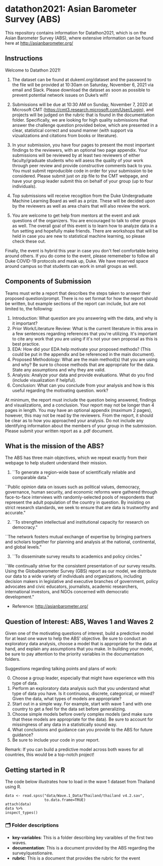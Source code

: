 # datathon2021: Asian Barometer Survey (ABS)

This repository contains information for Datathon2021, which is on the Asian Barometer Survey (ABS), where extensive information can be found here at 
http://asianbarometer.org/

## Instructions

Welcome to Datathon 2021! 

1. The dataset can be found at dukeml.org/dataset and the password to the file will be provided at 10:30am on Saturday, November 6, 2021 via email and Slack. Please download the dataset as soon as possible to prevent potential network issues on Duke’s wifi!

2. Submissions will be due at 10:30 AM on Sunday, November 7, 2020 at Microsoft CMT (https://cmt3.research.microsoft.com/User/Login), and projects will be judged on the rubric that is found in the documentation folder. Specifically, we are looking for high quality submissions that answer the challenge question provided below, which are presented in a clear, statistical correct and sound manner (with support via vizualizations and citations from books or literature). 

3. In your submission, you have four pages to present the most important findings to the reviewers, with an optional two page appendix. Your submissions will be reviewed by at least two reviewers of either faculty/graduate students who will asess the quality of your work through peer review and provide constructive comments back to you. You must submit reproducible code in order for your submission to be considered. Please submit just on zip file to the CMT webpage, and have your group leader submit this on behalf of your group (up to four individuals). 

4. Top submissions will receive recogition from the Duke Undergraduate Machine Learning Board as well as a prize. These will be decided upon by the reviewers as well as area chairs that will also review the work. 

5. You are welcome to get help from mentors at the event and ask questions of the organizers. You are encouraged to talk to other groups as well. The overall goal of this event is to learn how to analyze data in a fun setting and hopefully make friends. There are workshops that will be held in case you are new to statistical machine learning, so please check these out. 

Finally, the event is hybrid this year in case you don't feel comfortable being around others. If you do come to the event, please rememeber to follow all Duke COVID-19 protocols and mask up, Duke. We have reserved space around campus so that students can work in small groups as well. 

## Components of Submission

Teams must write a report that describes the steps taken to answer their proposed question/prompt. There is no set format for how the report should be written, but example sections of the report can include, but are not limited to, the following:

1. Introduction: What question are you answering with the data, and why is it important?
2. Prior Work/Literature Review: What is the current literature in this area in a few sentences regarding references that you're utilizing. It's important to cite any work that you are using if it's not your own proposal as this is best practice. 
3. EDA: How did your EDA help motivate your proposed methods? (This could be put in the appendix and be referenced in the main document). 
4. Proposed Methodology: What are the main method(s) that you are using and why? Be sure to choose methods that are appropriate for the data. State any assumptions and why they are valid. 
5. Analysis: Analyze your data and provide evaluations. What do you find (include visualization if helpful). 
6. Conclusion: What can you conclude from your analysis and how is this useful regarding the motivating question. 
work?

At minimum, the report must include the question being answered, findings and visualizations, and a conclusion. Your report may not be longer than 4 pages in length. You may have an optional appendix (maximum 2 pages), however, this may not be read by the reviewers. From the report, it should be clear as to how you approached your analysis. Do not include any identifying information about the members of your group in the submission. Please submit your written report as a .pdf document.

## What is the mission of the ABS?

The ABS has three main objectives, which we repeat exactly from their webpage to help student understand their mission.

1. ``To generate a region-wide base of scientifically reliable and comparable data."

``Public opinion data on issues such as political values, democracy, governance, human security, and economic reforms were gathered through face-to-face interviews with randomly-selected pools of respondents that represent the adult population of the country in question. By insisting on strict research standards, we seek to ensure that are data is trustworthy and accurate."

2. ``To strengthen intellectual and institutional capacity for research on democracy."

``The network fosters mutual exchange of expertise by bringing partners and scholars together for planning and analysis at the national, continental, and global levels."


3. ``To disseminate survey results to academics and policy circles."

``We continually strive for the consistent presentation of our survey results. Using the Globalbarometer Survey (GBS) report as our model, we distribute our data to a wide variety of individuals and organizations, including decision makers in legislative and executive branches of government, policy advocates and civic educators, journalists, academic researchers, international investors, and NGOs concerned with democratic development."

- Reference: http://asianbarometer.org/

## Question of Interest: ABS, Waves 1 and Waves 2

Given one of the motivating questions of interest, build a predictive model for at least one wave to help the ABS' objective. Be sure to conduct an exploratory data analysis, choose a model that is appropriate for the data at hand, and explain any assumptions that you make. In building your model, be sure to pay attention to the priority variables in the documentation folders. 

Suggestions regarding talking points and plans of work:

0. Choose a group leader, especially that might have experience with this type of data. 
1. Perform an exploratory data analysis such that you understand what type of data you have. Is it continuous, discrete, categorical, or mixed? Given the data, what types of models are appropriate? 
2. Start out in a simple way. For example, start with wave 1 and with one country to get a feel for the data set before generalizing. 
3. Choose simple models before overly complex models (and make sure that these models are appropriate for the data). Be sure to account for missingness of any data in a statistically sound way. 
4. What conclusions and guidance can you provide to the ABS for future guidance? 
5. Be sure to include your code in your report. 

Remark: If you can build a predictive model across both waves for all countries, this would be a top-notch project! 

## Getting started in R 

The code below illustrates how to load in the wave 1 dataset from Thailand using R.

```
data <- read.spss("data/Wave.1_Data/Thailand/thailand v4.2.sav", 
                  to.data.frame=TRUE)
attach(data)
data %>%
inspect_types()
```

### :card_index_dividers: Folder descriptions

- **key-variables**: This is a folder describing key varaibles of the first two waves.
- **documentation**: This is a document provided by the ABS regarding the survey/questionaire.
- **rubric**: This is a document that provides the rubric for the event 






